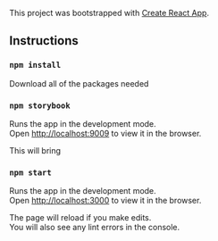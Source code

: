 This project was bootstrapped with [Create React App](https://github.com/facebook/create-react-app).

## Instructions

### `npm install`

Download all of the packages needed

### `npm storybook`

Runs the app in the development mode.<br />
Open [http://localhost:9009](http://localhost:3000) to view it in the browser.

This will bring

### `npm start`

Runs the app in the development mode.<br />
Open [http://localhost:3000](http://localhost:3000) to view it in the browser.

The page will reload if you make edits.<br />
You will also see any lint errors in the console.
